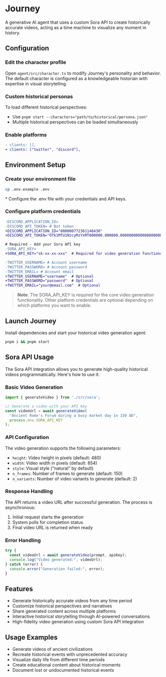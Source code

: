 # Journey

A generative AI agent that uses a custom Sora API to create historically accurate videos, acting as a time machine to visualize any moment in history.

## Configuration

### Edit the character profile

Open `agent/src/character.ts` to modify Journey's personality and behavior. The default character is configured as a knowledgeable historian with expertise in visual storytelling.

### Custom historical personas

To load different historical perspectives:
- Use `pnpm start --characters="path/to/historical/persona.json"`
- Multiple historical perspectives can be loaded simultaneously

### Enable platforms

```diff
- clients: [],
+ clients: ["twitter", "discord"],
```

## Environment Setup

### Create your environment file

```bash
cp .env.example .env
```

\* Configure the .env file with your credentials and API keys.

### Configure platform credentials

```diff
-DISCORD_APPLICATION_ID=
-DISCORD_API_TOKEN= # Bot token
+DISCORD_APPLICATION_ID="000000772361146438"
+DISCORD_API_TOKEN="OTk1MTU1NzcyMzYxMT000000.000000.00000000000000000000000000000000"

# Required - Add your Sora API key
-SORA_API_KEY=
+SORA_API_KEY="sk-xx-xx-xxx"  # Required for video generation functionality

-TWITTER_USERNAME= # Account username
-TWITTER_PASSWORD= # Account password
-TWITTER_EMAIL= # Account email
+TWITTER_USERNAME="username"  # Optional
+TWITTER_PASSWORD="password"  # Optional
+TWITTER_EMAIL="your@email.com"  # Optional
```

> **Note**: The SORA_API_KEY is required for the core video generation functionality. Other platform credentials are optional depending on which platforms you want to enable.

## Launch Journey

Install dependencies and start your historical video generation agent:

```bash
pnpm i && pnpm start
```

## Sora API Usage

The Sora API integration allows you to generate high-quality historical videos programmatically. Here's how to use it:

### Basic Video Generation

```typescript
import { generateVideo } from './src/sora';

// Generate a video with your API key
const videoUrl = await generateVideo(
  "Ancient Rome's Forum during a busy market day in 150 AD",
  process.env.SORA_API_KEY
);
```

### API Configuration

The video generation supports the following parameters:
- `height`: Video height in pixels (default: 480)
- `width`: Video width in pixels (default: 854)
- `style`: Visual style ("natural" by default)
- `n_frames`: Number of frames to generate (default: 150)
- `n_variants`: Number of video variants to generate (default: 2)

### Response Handling

The API returns a video URL after successful generation. The process is asynchronous:
1. Initial request starts the generation
2. System polls for completion status
3. Final video URL is returned when ready

### Error Handling

```typescript
try {
  const videoUrl = await generateVideo(prompt, apiKey);
  console.log("Video generated:", videoUrl);
} catch (error) {
  console.error("Generation failed:", error);
}
```

## Features

- Generate historically accurate videos from any time period
- Customize historical perspectives and narratives
- Share generated content across multiple platforms
- Interactive historical storytelling through AI-powered conversations
- High-fidelity video generation using custom Sora API integration

## Usage Examples

- Generate videos of ancient civilizations
- Recreate historical events with unprecedented accuracy
- Visualize daily life from different time periods
- Create educational content about historical moments
- Document lost or undocumented historical events